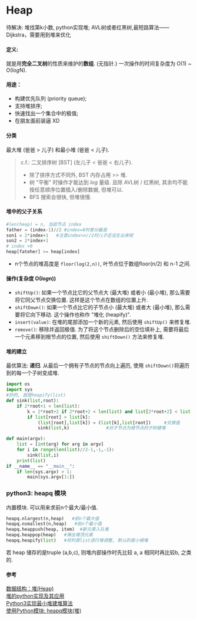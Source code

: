 # Heap

待解决: 堆找第k小数, python实现堆; AVL树或者红黑树,最短路算法——Dijkstra，需要用到堆来优化

#### 定义: 
就是用**完全二叉树**的性质来维护的**数组**. (无指针.) 一次操作的时间复杂度为 O(1) ~ O($log$N).

#### 用途：

* 构建优先队列 (priority queue); 
* 支持堆排序; 
* 快速找出一个集合中的极值; 
* 在朋友面前装逼 XD

#### 分类
最大堆 (爸爸 > 儿子) 和最小堆 (爸爸 < 儿子).
> c.f.: 二叉排序树 [BST] (左儿子 < 爸爸 < 右儿子).
> * 除了排序方式不同外, BST 内存占用 >> 堆.
> * 树 "平衡" 时操作才能达到 $log$ 量级. 且除 AVL树 / 红黑树, 其余均不能按任意顺序位置插入/删除数据, 但堆可以.
> * BFS 搜索会很快, 但堆很慢. 

#### 堆中的父子关系
```python
#len(heap) = n, 当前节点 index
father = (index-1)//2 #index=0时辈分最高
son1 = 2*index+1   #注意index>n//2时儿子还没生出来呢
son2 = 2*index+1  
# index >0
heap[fateher] >= heap[index]
```
* n个节点的堆高度是 `floor(log(2,n))`, 叶节点位于数组floor(n/2) 和 n-1 之间.

#### 操作(复杂度 O($log$n))
* `shiftUp()`: 如果一个节点比它的父节点大 (最大堆) 或者小 (最小堆), 那么需要将它同父节点交换位置. 这样是这个节点在数组的位置上升.
* `shiftDown()`: 如果一个节点比它的子节点小 (最大堆) 或者大 (最小堆), 那么需要将它向下移动. 这个操作也称作 "堆化 (heapify)".
* `insert(value)`: 在堆的尾部添加一个新的元素, 然后使用 `shiftUp()` 来修复堆.  
* `remove()`: 移除并返回极值. 为了将这个节点删除后的空位填补上, 需要将最后一个元素移到根节点的位置, 然后使用 `shiftDown()` 方法来修复堆. 

#### 堆的建立
最优算法: **递归**. 从最后一个拥有子节点的节点向上遍历, 使用 `shiftDown()`将遍历到的每一个子树变成堆.
```python
import os
import sys
#抄的, 就是heapify(list)
def sink(list,root):
    if 2*root+1 < len(list):
        k = 2*root+2 if 2*root+2 < len(list) and list[2*root+2] < list[2*root+1] else 2*root+1     #让k成为较小的子节点的index
        if list[root] > list[k]:
            (list[root],list[k]) = (list[k],list[root])     #交换值
            sink(list,k)              #对子节点为根节点的子树建堆

def main(argv):
    list = [int(arg) for arg in argv]
    for i in range(len(list)//2-1,-1,-1):
        sink(list,i)
    print(list)
if __name__ == "__main__":
    if len(sys.argv) > 1:
        main(sys.argv[1:])
```
### python3: heapq 模块
内置模块. 可以用来求前n个最大/最小值. 
```python
heapq.nlargest(n,heap)   #前n个最大值
heapq.nsmallest(n,heap)   #前n个最小值
heapq.heappush(heap, item)  #新元素入队堆
heapq.heappop(heap)   #弹出堆顶元素
heapq.heapify(list)   #将列表list进行堆调整, 默认的是小根堆
```
若 heap 储存的是truple (a,b,c), 则堆内部操作时先比较 a,  a 相同时再比较b, 之类的. 
#### 参考    
 [数据结构：堆(Heap)](https://www.jianshu.com/p/6b526aa481b1)    
[堆的python实现及其应用](https://www.cnblogs.com/yscl/p/10090939.html)   
[Python3实现最小堆建堆算法](https://www.cnblogs.com/xshrim/p/4077394.html)   
[使用Python模块: heapq模块(堆)](https://blog.csdn.net/abc_12366/article/details/80423249)
